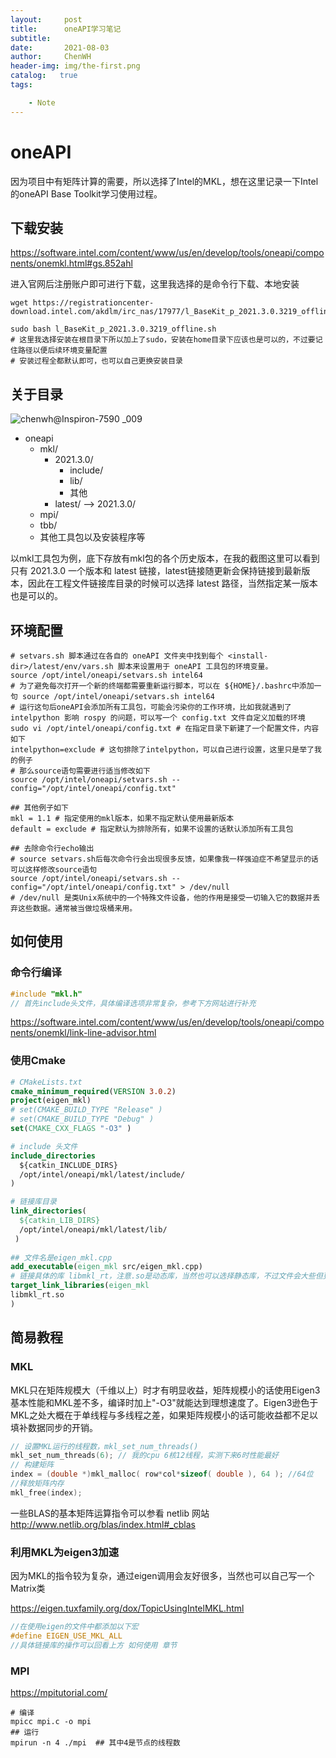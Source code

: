 ```yaml
---
layout:     post
title:      oneAPI学习笔记
subtitle:    
date:       2021-08-03
author:     ChenWH
header-img: img/the-first.png
catalog:   true
tags:

    - Note
---
```


# oneAPI

因为项目中有矩阵计算的需要，所以选择了Intel的MKL，想在这里记录一下Intel的oneAPI Base Toolkit学习使用过程。

## 下载安装

https://software.intel.com/content/www/us/en/develop/tools/oneapi/components/onemkl.html#gs.852ahl

进入官网后注册账户即可进行下载，这里我选择的是命令行下载、本地安装

```shell
wget https://registrationcenter-download.intel.com/akdlm/irc_nas/17977/l_BaseKit_p_2021.3.0.3219_offline.sh

sudo bash l_BaseKit_p_2021.3.0.3219_offline.sh
# 这里我选择安装在根目录下所以加上了sudo，安装在home目录下应该也是可以的，不过要记住路径以便后续环境变量配置
# 安装过程全都默认即可，也可以自己更换安装目录
```

## 关于目录

![chenwh@Inspiron-7590 _009](https://raw.githubusercontent.com/Chen-WH/PicGo/main/Typora/202109301536568.png)

- oneapi
  - mkl/
    - 2021.3.0/
      - include/
      - lib/
      - 其他
    - latest/ --> 2021.3.0/
  - mpi/
  - tbb/
  - 其他工具包以及安装程序等

以mkl工具包为例，底下存放有mkl包的各个历史版本，在我的截图这里可以看到只有 2021.3.0 一个版本和 latest 链接，latest链接随更新会保持链接到最新版本，因此在工程文件链接库目录的时候可以选择 latest 路径，当然指定某一版本也是可以的。

## 环境配置

```shell
# setvars.sh 脚本通过在各自的 oneAPI 文件夹中找到每个 <install-dir>/latest/env/vars.sh 脚本来设置用于 oneAPI 工具包的环境变量。
source /opt/intel/oneapi/setvars.sh intel64
# 为了避免每次打开一个新的终端都需要重新运行脚本，可以在 ${HOME}/.bashrc中添加一句 source /opt/intel/oneapi/setvars.sh intel64
# 运行这句后oneAPI会添加所有工具包，可能会污染你的工作环境，比如我就遇到了 intelpython 影响 rospy 的问题，可以写一个 config.txt 文件自定义加载的环境
sudo vi /opt/intel/oneapi/config.txt # 在指定目录下新建了一个配置文件，内容如下
intelpython=exclude # 这句排除了intelpython，可以自己进行设置，这里只是举了我的例子
# 那么source语句需要进行适当修改如下
source /opt/intel/oneapi/setvars.sh --config="/opt/intel/oneapi/config.txt"

## 其他例子如下
mkl = 1.1 # 指定使用的mkl版本，如果不指定默认使用最新版本
default = exclude # 指定默认为排除所有，如果不设置的话默认添加所有工具包

## 去除命令行echo输出
# source setvars.sh后每次命令行会出现很多反馈，如果像我一样强迫症不希望显示的话可以这样修改source语句
source /opt/intel/oneapi/setvars.sh --config="/opt/intel/oneapi/config.txt" > /dev/null
# /dev/null 是类Unix系统中的一个特殊文件设备，他的作用是接受一切输入它的数据并丢弃这些数据。通常被当做垃圾桶来用。
```

## 如何使用

### 命令行编译

```c
#include "mkl.h"
// 首先include头文件，具体编译选项非常复杂，参考下方网站进行补充
```

https://software.intel.com/content/www/us/en/develop/tools/oneapi/components/onemkl/link-line-advisor.html

### 使用Cmake

```cmake
# CMakeLists.txt
cmake_minimum_required(VERSION 3.0.2)
project(eigen_mkl)
# set(CMAKE_BUILD_TYPE "Release" )
# set(CMAKE_BUILD_TYPE "Debug" )
set(CMAKE_CXX_FLAGS "-O3" )

# include 头文件
include_directories
  ${catkin_INCLUDE_DIRS}
  /opt/intel/oneapi/mkl/latest/include/
)

# 链接库目录
link_directories(
  ${catkin_LIB_DIRS}
  /opt/intel/oneapi/mkl/latest/lib/
 )
 
## 文件名是eigen_mkl.cpp
add_executable(eigen_mkl src/eigen_mkl.cpp)
# 链接具体的库 libmkl_rt，注意.so是动态库，当然也可以选择静态库，不过文件会大些但更稳定。
target_link_libraries(eigen_mkl
libmkl_rt.so
)
```

## 简易教程

### MKL

MKL只在矩阵规模大（千维以上）时才有明显收益，矩阵规模小的话使用Eigen3基本性能和MKL差不多，编译时加上"-O3"就能达到理想速度了。Eigen3逊色于MKL之处大概在于单线程与多线程之差，如果矩阵规模小的话可能收益都不足以填补数据同步的开销。

```c++
// 设置MKL运行的线程数，mkl_set_num_threads()
mkl_set_num_threads(6); // 我的cpu 6核12线程，实测下来6时性能最好
// 构建矩阵
index = (double *)mkl_malloc( row*col*sizeof( double ), 64 ); //64位
//释放矩阵内存
mkl_free(index);
```

一些BLAS的基本矩阵运算指令可以参看 netlib 网站 http://www.netlib.org/blas/index.html#_cblas

### 利用MKL为eigen3加速

因为MKL的指令较为复杂，通过eigen调用会友好很多，当然也可以自己写一个Matrix类

https://eigen.tuxfamily.org/dox/TopicUsingIntelMKL.html

````c++
//在使用eigen的文件中都添加以下宏
#define EIGEN_USE_MKL_ALL
//具体链接库的操作可以回看上方 如何使用 章节
````

### MPI

https://mpitutorial.com/

```shell
# 编译
mpicc mpi.c -o mpi
## 运行
mpirun -n 4 ./mpi  ## 其中4是节点的线程数
```

